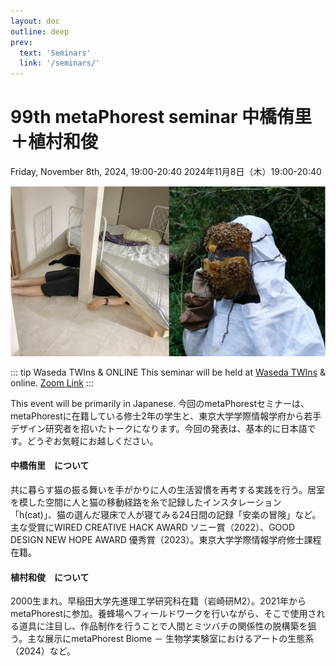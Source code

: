 ```yaml
---
layout: doc
outline: deep
prev:
  text: 'Seminars'
  link: '/seminars/'
---
```


# 99th metaPhorest seminar 中橋侑里＋植村和俊

Friday, November 8th, 2024, 19:00-20:40
2024年11月8日（木）19:00-20:40

![](/public/seminars/099/099.jpg)

::: tip Waseda TWIns & ONLINE
This seminar will be held at [Waseda TWIns](https://maps.app.goo.gl/TQFHLpybiuomuG448) & online. [Zoom Link](https://zoom.metaphorest.org)
:::


This event will be primarily in Japanese.
今回のmetaPhorestセミナーは、metaPhorestに在籍している修士2年の学生と、東京大学学際情報学府から若手デザイン研究者を招いたトークになります。今回の発表は、基本的に日本語です。どうぞお気軽にお越しください。


#### 中橋侑里　について

共に暮らす猫の振る舞いを手がかりに人の生活習慣を再考する実践を行う。居室を模した空間に人と猫の移動経路を糸で記録したインスタレーション「h(cat)」、猫の選んだ寝床で人が寝てみる24日間の記録「安楽の冒険」など。主な受賞にWIRED CREATIVE HACK AWARD ソニー賞（2022）、GOOD DESIGN NEW HOPE AWARD 優秀賞（2023）。東京大学学際情報学府修士課程在籍。

#### 植村和俊　について

2000生まれ。早稲田大学先進理工学研究科在籍（岩崎研M2）。2021年からmetaPhorestに参加。養蜂場へフィールドワークを行いながら、そこで使用される道具に注目し、作品制作を行うことで人間とミツバチの関係性の脱構築を狙う。主な展示にmetaPhorest Biome － 生物学実験室におけるアートの生態系（2024）など。
